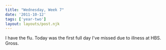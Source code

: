 ```yaml
---
title: "Wednesday, Week 7"
date: '2011-10-12'
tags: ['year-two']
layout: layouts/post.njk
---
```


I have the flu. Today was the first full day I've missed due to illness at HBS. Gross.
